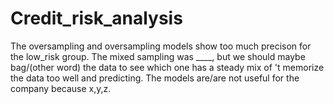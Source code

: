 # Credit_risk_analysis

The oversampling and oversampling models show too much precison for the low_risk group. The mixed sampling was ____, but we should maybe bag/(other word) the data to see which one has a steady mix of 't memorize the data too well and predicting. The models are/are not useful for the company because x,y,z. 
